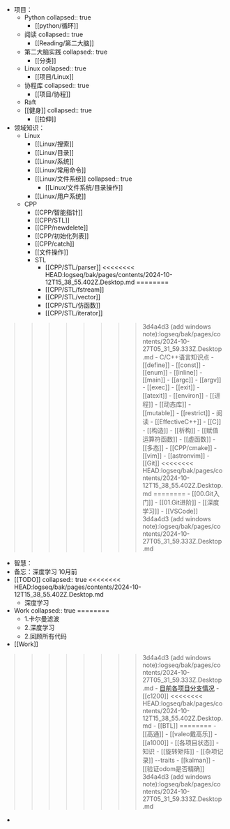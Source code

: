 - 项目：
	- Python
	  collapsed:: true
		- [[python/循环]]
	- 阅读
	  collapsed:: true
		- [[Reading/第二大脑]]
	- 第二大脑实践
	  collapsed:: true
		- [[分类]]
	- Linux
	  collapsed:: true
		- [[项目/Linux]]
	- 协程库
	  collapsed:: true
		- [[项目/协程]]
	- Raft
	- [[健身]]
	  collapsed:: true
		- [[拉伸]]
- 领域知识：
	- Linux
		- [[Linux/搜索]]
		- [[Linux/目录]]
		- [[Linux/系统]]
		- [[Linux/常用命令]]
		- [[Linux/文件系统]]
		  collapsed:: true
			- [[Linux/文件系统/目录操作]]
		- [[Linux/用户系统]]
	- CPP
		- [[CPP/智能指针]]
		- [[CPP/STL]]
		- [[CPP/newdelete]]
		- [[CPP/初始化列表]]
		- [[CPP/catch]]
		- [[文件操作]]
		- STL
			- [[CPP/STL/parser]]
<<<<<<<< HEAD:logseq/bak/pages/contents/2024-10-12T15_38_55.402Z.Desktop.md
========
			- [[CPP/STL/fstream]]
			- [[CPP/STL/vector]]
			- [[CPP/STL/仿函数]]
			- [[CPP/STL/iterator]]
>>>>>>>> 3d4a4d3 (add windows note):logseq/bak/pages/contents/2024-10-27T05_31_59.333Z.Desktop.md
		- C/C++语言知识点
			- [[define]]
			- [[const]]
			- [[enum]]
			- [[inline]]
			- [[main]]
			- [[argc]]
			- [[argv]]
			- [[exec]]
			- [[exit]]
			- [[atexit]]
			- [[environ]]
			- [[进程]]
			- [[动态库]]
			- [[mutable]]
			- [[restrict]]
		- 阅读
			- [[EffectiveC++]]
		- [[C]]
		- [[构造]]
		- [[析构]]
		- [[赋值运算符函数]]
		- [[虚函数]]
		- [[多态]]
		- [[CPP/cmake]]
	- [[vim]]
		- [[astronvim]]
	- [[Git]]
<<<<<<<< HEAD:logseq/bak/pages/contents/2024-10-12T15_38_55.402Z.Desktop.md
========
		- [[00.Git入门]]
		- [[01.Git进阶]]
	- [[深度学习]]
	- [[VSCode]]
>>>>>>>> 3d4a4d3 (add windows note):logseq/bak/pages/contents/2024-10-27T05_31_59.333Z.Desktop.md
- 智慧：
- 备忘：深度学习 10月前
- [[TODO]]
  collapsed:: true
<<<<<<<< HEAD:logseq/bak/pages/contents/2024-10-12T15_38_55.402Z.Desktop.md
	- 深度学习
- Work
  collapsed:: true
========
	- 1.卡尔曼滤波
	- 2.深度学习
	- 2.回顾所有代码
- [[Work]]
>>>>>>>> 3d4a4d3 (add windows note):logseq/bak/pages/contents/2024-10-27T05_31_59.333Z.Desktop.md
	- [目前各项目分支情况](https://yhikd4my59.feishu.cn/base/X8wgbjEDfauGC9sDaADc601vnmc?table=tblTCF9yaZhiN2fO&view=vewXZ397yV)
	- [[c1200]]
<<<<<<<< HEAD:logseq/bak/pages/contents/2024-10-12T15_38_55.402Z.Desktop.md
	- [[BTL]]
========
	- [[高通]]
	- [[valeo戴高乐]]
	- [[a1000]]
	- [[各项目状态]]
	- 知识
		- [[旋转矩阵]]
		- [[杂项记录]] --traits
		- [[kalman]]
		- [[验证odom是否精确]]
>>>>>>>> 3d4a4d3 (add windows note):logseq/bak/pages/contents/2024-10-27T05_31_59.333Z.Desktop.md
-